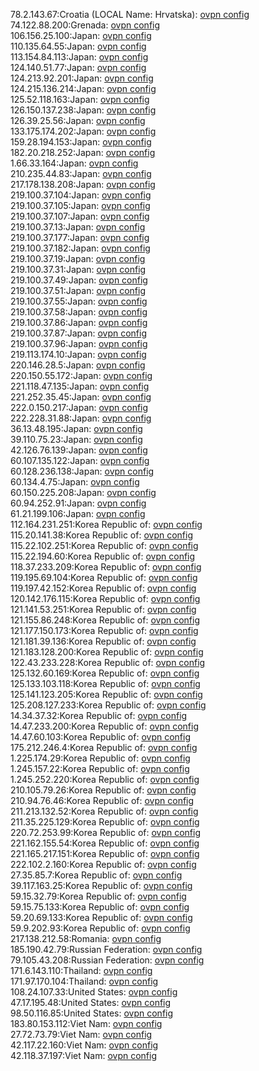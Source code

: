 78.2.143.67:Croatia (LOCAL Name: Hrvatska): [ovpn config](vpn/78_2_143_67.ovpn)  
74.122.88.200:Grenada: [ovpn config](vpn/74_122_88_200.ovpn)  
106.156.25.100:Japan: [ovpn config](vpn/106_156_25_100.ovpn)  
110.135.64.55:Japan: [ovpn config](vpn/110_135_64_55.ovpn)  
113.154.84.113:Japan: [ovpn config](vpn/113_154_84_113.ovpn)  
124.140.51.77:Japan: [ovpn config](vpn/124_140_51_77.ovpn)  
124.213.92.201:Japan: [ovpn config](vpn/124_213_92_201.ovpn)  
124.215.136.214:Japan: [ovpn config](vpn/124_215_136_214.ovpn)  
125.52.118.163:Japan: [ovpn config](vpn/125_52_118_163.ovpn)  
126.150.137.238:Japan: [ovpn config](vpn/126_150_137_238.ovpn)  
126.39.25.56:Japan: [ovpn config](vpn/126_39_25_56.ovpn)  
133.175.174.202:Japan: [ovpn config](vpn/133_175_174_202.ovpn)  
159.28.194.153:Japan: [ovpn config](vpn/159_28_194_153.ovpn)  
182.20.218.252:Japan: [ovpn config](vpn/182_20_218_252.ovpn)  
1.66.33.164:Japan: [ovpn config](vpn/1_66_33_164.ovpn)  
210.235.44.83:Japan: [ovpn config](vpn/210_235_44_83.ovpn)  
217.178.138.208:Japan: [ovpn config](vpn/217_178_138_208.ovpn)  
219.100.37.104:Japan: [ovpn config](vpn/219_100_37_104.ovpn)  
219.100.37.105:Japan: [ovpn config](vpn/219_100_37_105.ovpn)  
219.100.37.107:Japan: [ovpn config](vpn/219_100_37_107.ovpn)  
219.100.37.13:Japan: [ovpn config](vpn/219_100_37_13.ovpn)  
219.100.37.177:Japan: [ovpn config](vpn/219_100_37_177.ovpn)  
219.100.37.182:Japan: [ovpn config](vpn/219_100_37_182.ovpn)  
219.100.37.19:Japan: [ovpn config](vpn/219_100_37_19.ovpn)  
219.100.37.31:Japan: [ovpn config](vpn/219_100_37_31.ovpn)  
219.100.37.49:Japan: [ovpn config](vpn/219_100_37_49.ovpn)  
219.100.37.51:Japan: [ovpn config](vpn/219_100_37_51.ovpn)  
219.100.37.55:Japan: [ovpn config](vpn/219_100_37_55.ovpn)  
219.100.37.58:Japan: [ovpn config](vpn/219_100_37_58.ovpn)  
219.100.37.86:Japan: [ovpn config](vpn/219_100_37_86.ovpn)  
219.100.37.87:Japan: [ovpn config](vpn/219_100_37_87.ovpn)  
219.100.37.96:Japan: [ovpn config](vpn/219_100_37_96.ovpn)  
219.113.174.10:Japan: [ovpn config](vpn/219_113_174_10.ovpn)  
220.146.28.5:Japan: [ovpn config](vpn/220_146_28_5.ovpn)  
220.150.55.172:Japan: [ovpn config](vpn/220_150_55_172.ovpn)  
221.118.47.135:Japan: [ovpn config](vpn/221_118_47_135.ovpn)  
221.252.35.45:Japan: [ovpn config](vpn/221_252_35_45.ovpn)  
222.0.150.217:Japan: [ovpn config](vpn/222_0_150_217.ovpn)  
222.228.31.88:Japan: [ovpn config](vpn/222_228_31_88.ovpn)  
36.13.48.195:Japan: [ovpn config](vpn/36_13_48_195.ovpn)  
39.110.75.23:Japan: [ovpn config](vpn/39_110_75_23.ovpn)  
42.126.76.139:Japan: [ovpn config](vpn/42_126_76_139.ovpn)  
60.107.135.122:Japan: [ovpn config](vpn/60_107_135_122.ovpn)  
60.128.236.138:Japan: [ovpn config](vpn/60_128_236_138.ovpn)  
60.134.4.75:Japan: [ovpn config](vpn/60_134_4_75.ovpn)  
60.150.225.208:Japan: [ovpn config](vpn/60_150_225_208.ovpn)  
60.94.252.91:Japan: [ovpn config](vpn/60_94_252_91.ovpn)  
61.21.199.106:Japan: [ovpn config](vpn/61_21_199_106.ovpn)  
112.164.231.251:Korea Republic of: [ovpn config](vpn/112_164_231_251.ovpn)  
115.20.141.38:Korea Republic of: [ovpn config](vpn/115_20_141_38.ovpn)  
115.22.102.251:Korea Republic of: [ovpn config](vpn/115_22_102_251.ovpn)  
115.22.194.60:Korea Republic of: [ovpn config](vpn/115_22_194_60.ovpn)  
118.37.233.209:Korea Republic of: [ovpn config](vpn/118_37_233_209.ovpn)  
119.195.69.104:Korea Republic of: [ovpn config](vpn/119_195_69_104.ovpn)  
119.197.42.152:Korea Republic of: [ovpn config](vpn/119_197_42_152.ovpn)  
120.142.176.115:Korea Republic of: [ovpn config](vpn/120_142_176_115.ovpn)  
121.141.53.251:Korea Republic of: [ovpn config](vpn/121_141_53_251.ovpn)  
121.155.86.248:Korea Republic of: [ovpn config](vpn/121_155_86_248.ovpn)  
121.177.150.173:Korea Republic of: [ovpn config](vpn/121_177_150_173.ovpn)  
121.181.39.136:Korea Republic of: [ovpn config](vpn/121_181_39_136.ovpn)  
121.183.128.200:Korea Republic of: [ovpn config](vpn/121_183_128_200.ovpn)  
122.43.233.228:Korea Republic of: [ovpn config](vpn/122_43_233_228.ovpn)  
125.132.60.169:Korea Republic of: [ovpn config](vpn/125_132_60_169.ovpn)  
125.133.103.118:Korea Republic of: [ovpn config](vpn/125_133_103_118.ovpn)  
125.141.123.205:Korea Republic of: [ovpn config](vpn/125_141_123_205.ovpn)  
125.208.127.233:Korea Republic of: [ovpn config](vpn/125_208_127_233.ovpn)  
14.34.37.32:Korea Republic of: [ovpn config](vpn/14_34_37_32.ovpn)  
14.47.233.200:Korea Republic of: [ovpn config](vpn/14_47_233_200.ovpn)  
14.47.60.103:Korea Republic of: [ovpn config](vpn/14_47_60_103.ovpn)  
175.212.246.4:Korea Republic of: [ovpn config](vpn/175_212_246_4.ovpn)  
1.225.174.29:Korea Republic of: [ovpn config](vpn/1_225_174_29.ovpn)  
1.245.157.22:Korea Republic of: [ovpn config](vpn/1_245_157_22.ovpn)  
1.245.252.220:Korea Republic of: [ovpn config](vpn/1_245_252_220.ovpn)  
210.105.79.26:Korea Republic of: [ovpn config](vpn/210_105_79_26.ovpn)  
210.94.76.46:Korea Republic of: [ovpn config](vpn/210_94_76_46.ovpn)  
211.213.132.52:Korea Republic of: [ovpn config](vpn/211_213_132_52.ovpn)  
211.35.225.129:Korea Republic of: [ovpn config](vpn/211_35_225_129.ovpn)  
220.72.253.99:Korea Republic of: [ovpn config](vpn/220_72_253_99.ovpn)  
221.162.155.54:Korea Republic of: [ovpn config](vpn/221_162_155_54.ovpn)  
221.165.217.151:Korea Republic of: [ovpn config](vpn/221_165_217_151.ovpn)  
222.102.2.160:Korea Republic of: [ovpn config](vpn/222_102_2_160.ovpn)  
27.35.85.7:Korea Republic of: [ovpn config](vpn/27_35_85_7.ovpn)  
39.117.163.25:Korea Republic of: [ovpn config](vpn/39_117_163_25.ovpn)  
59.15.32.79:Korea Republic of: [ovpn config](vpn/59_15_32_79.ovpn)  
59.15.75.133:Korea Republic of: [ovpn config](vpn/59_15_75_133.ovpn)  
59.20.69.133:Korea Republic of: [ovpn config](vpn/59_20_69_133.ovpn)  
59.9.202.93:Korea Republic of: [ovpn config](vpn/59_9_202_93.ovpn)  
217.138.212.58:Romania: [ovpn config](vpn/217_138_212_58.ovpn)  
185.190.42.79:Russian Federation: [ovpn config](vpn/185_190_42_79.ovpn)  
79.105.43.208:Russian Federation: [ovpn config](vpn/79_105_43_208.ovpn)  
171.6.143.110:Thailand: [ovpn config](vpn/171_6_143_110.ovpn)  
171.97.170.104:Thailand: [ovpn config](vpn/171_97_170_104.ovpn)  
108.24.107.33:United States: [ovpn config](vpn/108_24_107_33.ovpn)  
47.17.195.48:United States: [ovpn config](vpn/47_17_195_48.ovpn)  
98.50.116.85:United States: [ovpn config](vpn/98_50_116_85.ovpn)  
183.80.153.112:Viet Nam: [ovpn config](vpn/183_80_153_112.ovpn)  
27.72.73.79:Viet Nam: [ovpn config](vpn/27_72_73_79.ovpn)  
42.117.22.160:Viet Nam: [ovpn config](vpn/42_117_22_160.ovpn)  
42.118.37.197:Viet Nam: [ovpn config](vpn/42_118_37_197.ovpn)  
